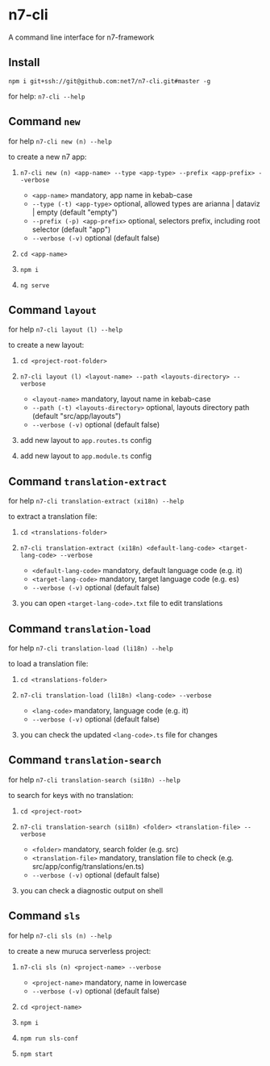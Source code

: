 # n7-cli
A command line interface for n7-framework

## Install

`npm i git+ssh://git@github.com:net7/n7-cli.git#master -g`

for help: `n7-cli --help`


## Command `new`

for help `n7-cli new (n) --help`

to create a new n7 app:  

1) `n7-cli new (n) <app-name> --type <app-type> --prefix <app-prefix> --verbose`

    - `<app-name>` mandatory, app name in kebab-case
    - `--type (-t) <app-type>` optional, allowed types are arianna | dataviz | empty (default "empty")
    - `--prefix (-p) <app-prefix>` optional, selectors prefix, including root selector (default "app")
    - `--verbose (-v)` optional (default false)

2) `cd <app-name>`

3) `npm i`

4) `ng serve`


## Command `layout`

for help `n7-cli layout (l) --help`

to create a new layout:

1) `cd <project-root-folder>`

2) `n7-cli layout (l) <layout-name> --path <layouts-directory> --verbose`

    - `<layout-name>` mandatory, layout name in kebab-case
    - `--path (-t) <layouts-directory>` optional, layouts directory path (default "src/app/layouts")
    - `--verbose (-v)` optional (default false)

3) add new layout to `app.routes.ts` config

4) add new layout to `app.module.ts` config


## Command `translation-extract`

for help `n7-cli translation-extract (xi18n) --help`

to extract a translation file:

1) `cd <translations-folder>`

2) `n7-cli translation-extract (xi18n) <default-lang-code> <target-lang-code> --verbose`

    - `<default-lang-code>` mandatory, default language code (e.g. it)
    - `<target-lang-code>` mandatory, target language code (e.g. es)
    - `--verbose (-v)` optional (default false)

3) you can open `<target-lang-code>.txt` file to edit translations


## Command `translation-load`

for help `n7-cli translation-load (li18n) --help`

to load a translation file:

1) `cd <translations-folder>`

2) `n7-cli translation-load (li18n) <lang-code> --verbose`

    - `<lang-code>` mandatory, language code (e.g. it)
    - `--verbose (-v)` optional (default false)

3) you can check the updated `<lang-code>.ts` file for changes


## Command `translation-search`

for help `n7-cli translation-search (si18n) --help`

to search for keys with no translation:

1) `cd <project-root>`

2) `n7-cli translation-search (si18n) <folder> <translation-file> --verbose`

    - `<folder>` mandatory, search folder (e.g. src)
    - `<translation-file>` mandatory, translation file to check (e.g. src/app/config/translations/en.ts)
    - `--verbose (-v)` optional (default false)

3) you can check a diagnostic output on shell


## Command `sls`

for help `n7-cli sls (n) --help`

to create a new muruca serverless project:  

1) `n7-cli sls (n) <project-name> --verbose`

    - `<project-name>` mandatory, name in lowercase
    - `--verbose (-v)` optional (default false)

2) `cd <project-name>`

3) `npm i`

4) `npm run sls-conf`

5) `npm start`